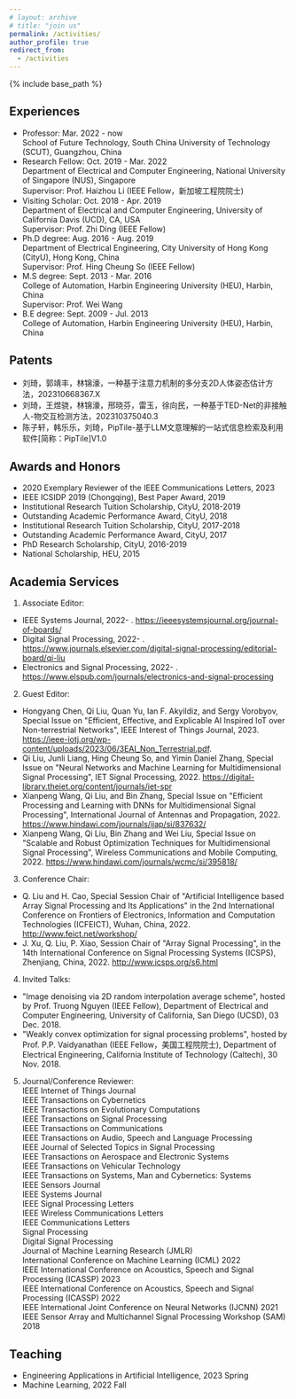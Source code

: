 ```yaml
---
# layout: archive
# title: "join us"
permalink: /activities/
author_profile: true
redirect_from:
  - /activities
---
```


{% include base_path %}

Experiences
----------
* Professor: Mar. 2022 - now   
  School of Future Technology, South China University of Technology (SCUT), Guangzhou, China
* Research Fellow: Oct. 2019 - Mar. 2022  
  Department of Electrical and Computer Engineering, National University of Singapore (NUS), Singapore   
  Supervisor: Prof. Haizhou Li (IEEE Fellow，新加坡工程院院士)
* Visiting Scholar: Oct. 2018 - Apr. 2019  
  Department of Electrical and Computer Engineering, University of California Davis (UCD), CA, USA   
  Supervisor: Prof. Zhi Ding (IEEE Fellow)
* Ph.D degree: Aug. 2016 - Aug. 2019  
  Department of Electrical Engineering, City University of Hong Kong (CityU), Hong Kong, China   
  Supervisor: Prof. Hing Cheung So (IEEE Fellow)
* M.S degree: Sept. 2013 - Mar. 2016  
  College of Automation, Harbin Engineering University (HEU), Harbin, China   
  Supervisor: Prof. Wei Wang
* B.E degree: Sept. 2009 - Jul. 2013  
  College of Automation, Harbin Engineering University (HEU), Harbin, China


Patents
----------
* 刘琦，郭靖丰，林锦濠，一种基于注意力机制的多分支2D人体姿态估计方法，202310668367.X
* 刘琦，王煜骁，林锦濠，邢晓芬，雷玉，徐向民，一种基于TED-Net的非接触人-物交互检测方法，202310375040.3
* 陈子轩，韩乐乐，刘琦，PipTile-基于LLM文意理解的一站式信息检索及利用软件[简称：PipTile]V1.0



Awards and Honors
----------
* 2020 Exemplary Reviewer of the IEEE Communications Letters, 2023
* IEEE ICSIDP 2019 (Chongqing), Best Paper Award, 2019
* Institutional Research Tuition Scholarship, CityU, 2018-2019
* Outstanding Academic Performance Award, CityU, 2018
* Institutional Research Tuition Scholarship, CityU, 2017-2018
* Outstanding Academic Performance Award, CityU, 2017
* PhD Research Scholarship, CityU, 2016-2019
* National Scholarship, HEU, 2015



Academia Services
----------
1) Associate Editor:
* IEEE Systems Journal, 2022- . https://ieeesystemsjournal.org/journal-of-boards/
* Digital Signal Processing, 2022- . https://www.journals.elsevier.com/digital-signal-processing/editorial-board/qi-liu
* Electronics and Signal Processing, 2022- . https://www.elspub.com/journals/electronics-and-signal-processing

2) Guest Editor:  
* Hongyang Chen, Qi Liu, Quan Yu, Ian F. Akyildiz, and Sergy Vorobyov, Special Issue on "Efficient, Effective, and Explicable AI Inspired IoT over Non-terrestrial Networks", IEEE Interest of Things Journal, 2023. https://ieee-iotj.org/wp-content/uploads/2023/06/3EAI_Non_Terrestrial.pdf.
* Qi Liu, Junli Liang, Hing Cheung So, and Yimin Daniel Zhang, Special Issue on "Neural Networks and Machine Learning for Multidimensional Signal Processing", IET Signal Processing, 2022. https://digital-library.theiet.org/content/journals/iet-spr
* Xianpeng Wang, Qi Liu, and Bin Zhang, Special Issue on "Efficient Processing and Learning with DNNs for Multidimensional Signal Processing", International Journal of Antennas and Propagation, 2022. https://www.hindawi.com/journals/ijap/si/837632/
* Xianpeng Wang, Qi Liu, Bin Zhang and Wei Liu, Special Issue on "Scalable and Robust Optimization Techniques for Multidimensional Signal Processing", Wireless Communications and Mobile Computing, 2022. https://www.hindawi.com/journals/wcmc/si/395818/

3) Conference Chair:  
* Q. Liu and H. Cao, Special Session Chair of "Artificial Intelligence based Array Signal Processing and Its Applications" in the 2nd International Conference on Frontiers of Electronics, Information and Computation Technologies (ICFEICT), Wuhan, China, 2022. http://www.feict.net/workshop/
* J. Xu, Q. Liu, P. Xiao, Session Chair of "Array Signal Processing", in the 14th International Conference on Signal Processing Systems (ICSPS), Zhenjiang, China, 2022. http://www.icsps.org/s6.html

4) Invited Talks:
* "Image denoising via 2D random interpolation average scheme", hosted by Prof. Truong Nguyen (IEEE Fellow), Department of Electrical and Computer Engineering, University of California, San Diego (UCSD), 03 Dec. 2018.
* "Weakly convex optimization for signal processing problems", hosted by Prof. P.P. Vaidyanathan (IEEE Fellow，美国工程院院士), Department of Electrical Engineering, California Institute of Technology (Caltech), 30 Nov. 2018. 

5) Journal/Conference Reviewer:  
IEEE Internet of Things Journal    
IEEE Transactions on Cybernetics   
IEEE Transactions on Evolutionary Computations   
IEEE Transactions on Signal Processing   
IEEE Transactions on Communications   
IEEE Transactions on Audio, Speech and Language Processing    
IEEE Journal of Selected Topics in Signal Processing    
IEEE Transactions on Aerospace and Electronic Systems    
IEEE Transactions on Vehicular Technology     
IEEE Transactions on Systems, Man and Cybernetics: Systems      
IEEE Sensors Journal       
IEEE Systems Journal    
IEEE Signal Processing Letters     
IEEE Wireless Communications Letters     
IEEE Communications Letters     
Signal Processing     
Digital Signal Processing    
Journal of Machine Learning Research (JMLR)      
International Conference on Machine Learning (ICML) 2022    
IEEE International Conference on Acoustics, Speech and Signal Processing (ICASSP) 2023   
IEEE International Conference on Acoustics, Speech and Signal Processing (ICASSP) 2022   
IEEE International Joint Conference on Neural Networks (IJCNN) 2021  
IEEE Sensor Array and Multichannel Signal Processing Workshop (SAM) 2018    


Teaching
----------
* Engineering Applications in Artificial Intelligence, 2023 Spring
* Machine Learning, 2022 Fall


